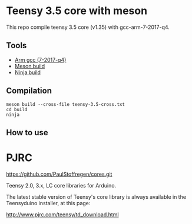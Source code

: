 # Teensy 3.5 core with meson

This repo compile teensy 3.5 core (v1.35) with gcc-arm-7-2017-q4.

## Tools

* [Arm gcc (7-2017-q4)](https://developer.arm.com/open-source/gnu-toolchain/gnu-rm/downloads)
* [Meson build](http://mesonbuild.com/)
* [Ninja build](https://ninja-build.org/)

## Compilation

```
meson build --cross-file teensy-3.5-cross.txt
cd build
ninja
```

## How to use

# PJRC
https://github.com/PaulStoffregen/cores.git

Teensy 2.0, 3.x, LC core libraries for Arduino.

The latest stable version of Teensy's core library is always available in the Teensyduino installer, at this page:

http://www.pjrc.com/teensy/td_download.html
